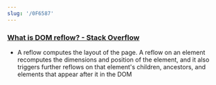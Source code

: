 ```yaml
---
slug: '/0F6587'
---
```


### [What is DOM reflow? - Stack Overflow](https://stackoverflow.com/questions/27637184/what-is-dom-reflow)

- A reflow computes the layout of the page. A reflow on an element recomputes the dimensions and position of the element, and it also triggers further reflows on that element's children, ancestors, and elements that appear after it in the DOM
